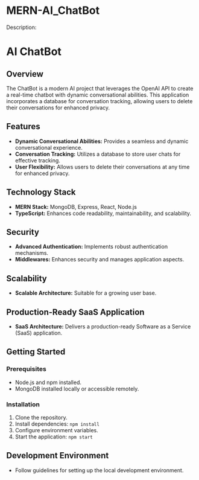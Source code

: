 # MERN-AI_ChatBot

 

Description:

# AI ChatBot

## Overview

The ChatBot is a modern AI project that leverages the OpenAI API to create a real-time chatbot with dynamic conversational abilities. This application incorporates a database for conversation tracking, allowing users to delete their conversations for enhanced privacy.

## Features

- **Dynamic Conversational Abilities:** Provides a seamless and dynamic conversational experience.
- **Conversation Tracking:** Utilizes a database to store user chats for effective tracking.
- **User Flexibility:** Allows users to delete their conversations at any time for enhanced privacy.

## Technology Stack

- **MERN Stack:** MongoDB, Express, React, Node.js
- **TypeScript:** Enhances code readability, maintainability, and scalability.

## Security

- **Advanced Authentication:** Implements robust authentication mechanisms.
- **Middlewares:** Enhances security and manages application aspects.

## Scalability

- **Scalable Architecture:** Suitable for a growing user base.

## Production-Ready SaaS Application

- **SaaS Architecture:** Delivers a production-ready Software as a Service (SaaS) application.

## Getting Started

### Prerequisites

- Node.js and npm installed.
- MongoDB installed locally or accessible remotely.

### Installation

1. Clone the repository.
2. Install dependencies: `npm install`
3. Configure environment variables.
4. Start the application: `npm start`

## Development Environment

- Follow guidelines for setting up the local development environment.

